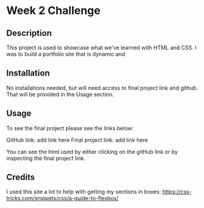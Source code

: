 # Week 2 Challenge

## Description

This project is used to showcase what we've learned with HTML and CSS. I was to build a portfolio site that is dynamic and 

## Installation

No installations needed, but will need access to final project link and github. That will be provided in the Usage section.

## Usage

To see the final project please see the links below:

GitHub link: add link here
Final project link: add link here

You can see the html used by either clicking on the gitHub link or by inspecting the final project link.

## Credits

I used this site a lot to help with getting my sections in boxes:
https://css-tricks.com/snippets/css/a-guide-to-flexbox/
